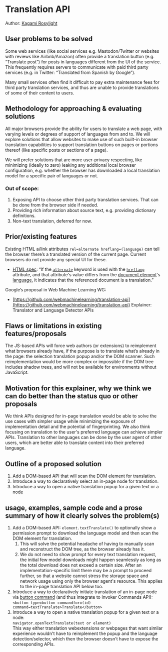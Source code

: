 # Translation API

Author: [Kagami Rosylight](https://github.com/saschanaz)

## User problems to be solved

Some web services (like social services e.g. Mastodon/Twitter or websites with reviews like Airbnb/Amazon) often provide a translation button (e.g. “Translate post”) for posts in languages different from the UI of the service. This frequently requires servers to communicate with paid third party services (e.g. in Twitter: “Translated from Spanish by Google”).

Many small services often find it difficult to pay extra maintenance fees for third party translation services, and thus are unable to provide translations of some of their content to users.

## Methodology for approaching & evaluating solutions

All major browsers provide the ability for users to translate a web page, with varying levels or degrees of support of languages from and to. We will explore solutions that allow websites to make use of such built-in browser translation capabilities to support translation buttons on pages or portions thereof (like specific posts or sections of a page).

We will prefer solutions that are more user-privacy respecting, like minimizing (ideally to zero) leaking any additional local browser configuration, e.g. whether the browser has downloaded a local translation model for a specific pair of languages or not.

### Out of scope: 

1. Exposing API to choose other third party translation services. That can be done from the browser side if needed.
2. Providing rich information about source text, e.g. providing dictionary definitions.
3. Non-text translation, deferred for now.

## Prior/existing features

Existing HTML a/link attributes `rel=alternate hreflang=(language)` can tell the browser there’s a translated version of the current page. Current browsers do not provide any special UI for these. 

* [HTML spec](https://html.spec.whatwg.org/multipage/links.html#rel-alternate): “If the [`alternate`](https://html.spec.whatwg.org/multipage/links.html#rel-alternate) keyword is used with the [`hreflang`](https://html.spec.whatwg.org/multipage/links.html#attr-hyperlink-hreflang) attribute, and that attribute's value differs from the [document element](https://dom.spec.whatwg.org/#document-element)'s [language](https://html.spec.whatwg.org/multipage/dom.html#language), it indicates that the referenced document is a translation.”

Google’s proposal in Web Machine Learning WG:

* [https://github.com/webmachinelearning/translation-api](https://github.com/webmachinelearning/translation-api) Explainer: Translator and Language Detector APIs

## Flaws or limitations in existing features/proposals

The JS-based APIs will force web authors (or extensions) to reimplement what browsers already have, if the purpose is to translate what’s already in the page: the selection translation popup and/or the DOM scanner. Such reimplementation would be more complex or impossible if the DOM tree includes shadow trees, and will not be available for environments without JavaScript.

## Motivation for this explainer, why we think we can do better than the status quo or other proposals

We think APIs designed for in-page translation would be able to solve the use cases with simpler usage while minimizing the exposure of implementation detail and the potential of fingerprinting. We also think focusing on translation to the user's preferred language can achieve simpler APIs. Translation to other languages can be done by the user agent of other users, which are better able to translate content into their preferred language.

## Outline of a proposed solution

1. Add a DOM-based API that will scan the DOM element for translation.  
2. Introduce a way to declaratively select an in-page node for translation.  
3. Introduce a way to open a native translation popup for a given text or a node

## usage, examples, sample code and a prose summary of how it clearly solves the problem(s)

1. Add a DOM-based API: `element.textTranslate()` to optionally show a permission prompt to download the language model and then scan the DOM element for translation.  
   1. This will solve the potential headache of having to manually scan and reconstruct the DOM tree, as the browser already has it.  
   2. We do not need to show prompt for every text translation request, the initial few model downloads might happen seamlessly as long as the total download does not exceed a certain size. After an implementation-specific limit there may be a prompt to proceed further, so that a website cannot stress the storage space and network usage using only the browser agent's resource. This applies to the in-page translation API below too.
2. Introduce a way to declaratively initiate translation of an in-page node via [button command](https://html.spec.whatwg.org/multipage/form-elements.html#attr-button-commandfor) (and thus integrate to Invoker Commands API):   
    `<button type=button commandfor=(id) command=textTranslate>Translate</button>`  
3. Introduce a way to open a native translation popup for a given text or a node:  
    `navigator.openTextTranslate(text or element)`   
   This way either translation webextensions or webpages that want similar experience wouldn't have to reimplement the popup and the language detection/selector, which then the browser doesn't have to expose the corresponding APIs.
